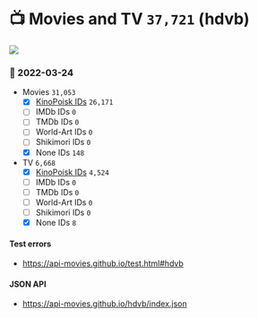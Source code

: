 # :tv: Movies and TV `37,721` (hdvb)

<a href="https://API-Movies.github.io"><img src="https://API-Movies.github.io/banner.png?cache"></a>

### :date: 2022-03-24
- Movies `31,053`
  - [x] <a href="https://API-Movies.github.io/hdvb/movie_kinopoisk_ids.json">KinoPoisk IDs</a> `26,171`
  - [ ] IMDb IDs `0`
  - [ ] TMDb IDs `0`
  - [ ] World-Art IDs `0`
  - [ ] Shikimori IDs `0`
  - [x] None IDs `148`
- TV `6,668`
  - [x] <a href="https://API-Movies.github.io/hdvb/tv_kinopoisk_ids.json">KinoPoisk IDs</a> `4,524`
  - [ ] IMDb IDs `0`
  - [ ] TMDb IDs `0`
  - [ ] World-Art IDs `0`
  - [ ] Shikimori IDs `0`
  - [x] None IDs `8`
#### Test errors
- <a href='https://api-movies.github.io/test.html#hdvb'>https://api-movies.github.io/test.html#hdvb</a>
#### JSON API
- <a href='https://api-movies.github.io/hdvb/index.json'>https://api-movies.github.io/hdvb/index.json</a>
